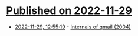 # [Published on 2022-11-29](index.md)

* [2022-11-29, 12:55:19](https://lobste.rs/s/y9rpfr/internals_qmail_2004) - [Internals of qmail (2004)](https://perl.plover.com/yak/qmail/samples/slide001.html)
